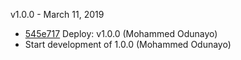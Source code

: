 v1.0.0 - March 11, 2019

* [545e717](https://github.com/factman/GraphUI/tree/545e717eccef534fdd14f137be25e361c8522a9e) Deploy: v1.0.0 (Mohammed Odunayo)
* Start development of 1.0.0 (Mohammed Odunayo)
